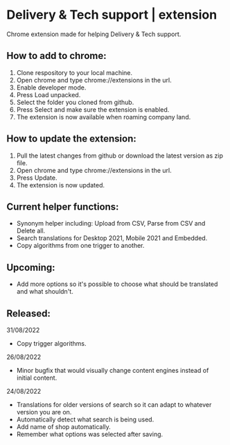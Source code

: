 # Delivery & Tech support | extension
Chrome extension made for helping Delivery & Tech support.

## How to add to chrome:

1. Clone respository to your local machine.
2. Open chrome and type chrome://extensions in the url.
3. Enable developer mode.
4. Press Load unpacked.
5. Select the folder you cloned from github.
6. Press Select and make sure the extension is enabled.
7. The extension is now available when roaming company land.

## How to update the extension:

1. Pull the latest changes from github or download the latest version as zip file.
2. Open chrome and type chrome://extensions in the url.
3. Press Update.
4. The extension is now updated.

## Current helper functions:

- Synonym helper including: Upload from CSV, Parse from CSV and Delete all.
- Search translations for Desktop 2021, Mobile 2021 and Embedded.
- Copy algorithms from one trigger to another.

## Upcoming:

- Add more options so it's possible to choose what should be translated and what shouldn't.

## Released:

31/08/2022
- Copy trigger algorithms.

26/08/2022
- Minor bugfix that would visually change content engines instead of initial content.

24/08/2022
- Translations for older versions of search so it can adapt to whatever version you are on.
- Automatically detect what search is being used.
- Add name of shop automatically.
- Remember what options was selected after saving.


